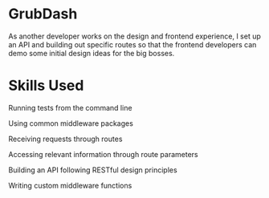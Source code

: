 # GrubDash
 As another developer works on the design and frontend experience, I set up an API and building out specific routes so that the frontend developers can demo some initial design ideas for the big bosses.

# Skills Used

Running tests from the command line

Using common middleware packages

Receiving requests through routes

Accessing relevant information through route parameters

Building an API following RESTful design principles

Writing custom middleware functions

